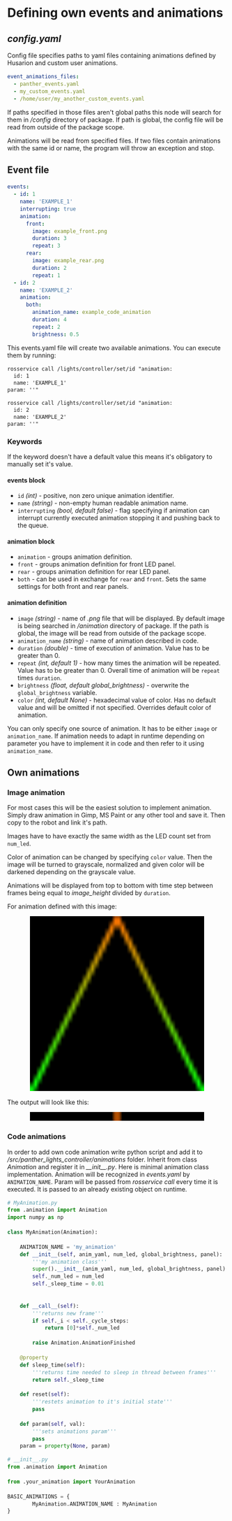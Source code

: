 # Defining own events and animations


## *config.yaml*
Config file specifies paths to yaml files containing animations defined by Husarion and custom user animations.
```yaml
event_animations_files:
  - panther_events.yaml
  - my_custom_events.yaml
  - /home/user/my_another_custom_events.yaml
```
If paths specified in those files aren't global paths this node will search for them in */config* directory of package. If path is global, the config file will be read from outside of the package scope.

Animations will be read from specified files. If two files contain animations with the same id or name, the program will throw an exception and stop.

## Event file
```yaml
events:
  - id: 1
    name: 'EXAMPLE_1'
    interrupting: true
    animation:
      front:
        image: example_front.png
        duration: 3
        repeat: 3
      rear:
        image: example_rear.png
        duration: 2
        repeat: 1
  - id: 2
    name: 'EXAMPLE_2'
    animation:
      both:
        animation_name: example_code_animation
        duration: 4
        repeat: 2
        brightness: 0.5
```

This events.yaml file will create two available animations. You can execute them by running:
```
rosservice call /lights/controller/set/id "animation:
  id: 1
  name: 'EXAMPLE_1'
param: ''"
```
```
rosservice call /lights/controller/set/id "animation:
  id: 2
  name: 'EXAMPLE_2'
param: ''"
```

### Keywords
If the keyword doesn't have a default value this means it's obligatory to manually set it's value.

#### events block
- `id` *(int)* - positive, non zero unique animation identifier.
- `name` *(string)* - non-empty human readable animation name.
- `interrupting` *(bool, default false)* - flag specifying if animation can interrupt currently executed animation stopping it and pushing back to the queue.

#### animation block
- `animation` - groups animation definition.
- `front` - groups animation definition for front LED panel.
- `rear` - groups animation definition for rear LED panel.
- `both` - can be used in exchange for `rear` and `front`. Sets the same settings for both front and rear panels.

#### animation definition
- `image` *(string)* - name of *.png* file that will be displayed. By default image is being searched in */animation* directory of package. If the path is global, the image will be read from outside of the package scope.
- `animation_name` *(string)* - name of animation described in code.
- `duration` *(double)* - time of execution of animation. Value has to be greater than 0.
- `repeat` *(int, default 1)* - how many times the animation will be repeated. Value has to be greater than 0. Overall time of animation will be `repeat` times `duration`.
- `brightness` *(float, default global_brightness)* - overwrite the `global_brightness` variable.
- `color` *(int, default None)* - hexadecimal value of color. Has no default value and will be omitted if not specified. Overrides default color of animation.

You can only specify one source of animation. It has to be either `image` or `animation_name`. If animation needs to adapt in runtime depending on parameter you have to implement it in code and then refer to it using `animation_name`.

## Own animations

### Image animation
For most cases this will be the easiest solution to implement animation. Simply draw animation in Gimp, MS Paint or any other tool and save it. Then copy to the robot and link it's path.

Images have to have exactly the same width as the LED count set from `num_led`.

Color of animation can be changed by specifying `color` value. Then the image will be turned to grayscale, normalized and given color will be darkened depending on the grayscale value.

Animations will be displayed from top to bottom with time step between frames being equal to *image_height* divided by `duration`.

For animation defined with this image:
<div style="text-align:center">
<img src="./battery_orange-green.png" alt="drawing" height="400" width="400"/>
</div>

The output will look like this:
<div style="text-align:center">
<img src="./battery_orange-green.gif" alt="drawing" height="20" width="400"/>
</div>

### Code animations
In order to add own code animation write python script and add it to */src/panther_lights_controller/animations* folder. Inherit from class *Animation* and register it in *\_\_init\_\_.py*. Here is minimal animation class implementation. Animation will be recognized in *events.yaml* by `ANIMATION_NAME`. Param will be passed from *rosservice call* every time it is executed. It is passed to an already existing object on runtime.

```python
# MyAnimation.py
from .animation import Animation
import numpy as np

class MyAnimation(Animation):
    
    ANIMATION_NAME = 'my_animation'
    def __init__(self, anim_yaml, num_led, global_brightness, panel):
        '''my animation class'''
        super().__init__(anim_yaml, num_led, global_brightness, panel)
        self._num_led = num_led
        self._sleep_time = 0.01
    

    def __call__(self):
        '''returns new frame'''
        if self._i < self._cycle_steps:
            return [0]*self._num_led

        raise Animation.AnimationFinished

    @property
    def sleep_time(self):
        '''returns time needed to sleep in thread between frames'''
        return self._sleep_time

    def reset(self):
        '''restets animation to it's initial state'''
        pass

    def param(self, val):
        '''sets animations param'''
        pass
    param = property(None, param)
```

```python
# __init__.py
from .animation import Animation

from .your_animation import YourAnimation

BASIC_ANIMATIONS = {
        MyAnimation.ANIMATION_NAME : MyAnimation
}
```

